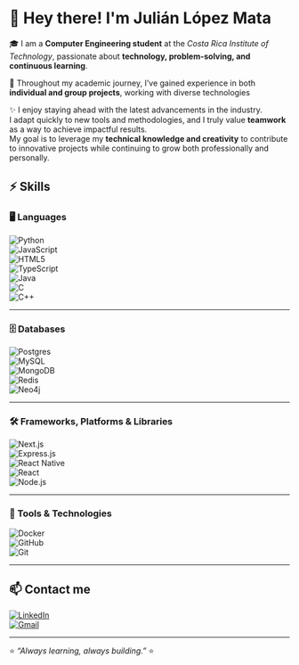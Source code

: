 # 👋 Hey there! I'm Julián López Mata  

🎓 I am a **Computer Engineering student** at the *Costa Rica Institute of Technology*, passionate about **technology, problem-solving, and continuous learning**.  

🚀 Throughout my academic journey, I’ve gained experience in both **individual and group projects**, working with diverse technologies

✨ I enjoy staying ahead with the latest advancements in the industry.  
I adapt quickly to new tools and methodologies, and I truly value **teamwork** as a way to achieve impactful results.  
My goal is to leverage my **technical knowledge and creativity** to contribute to innovative projects while continuing to grow both professionally and personally.  
## ⚡ Skills  

### 🖥️ Languages  
![Python](https://img.shields.io/badge/Python-3776AB?style=for-the-badge&logo=python&logoColor=white)  
![JavaScript](https://img.shields.io/badge/JavaScript-F7DF1E?style=for-the-badge&logo=javascript&logoColor=black)  
![HTML5](https://img.shields.io/badge/HTML5-E34F26?style=for-the-badge&logo=html5&logoColor=white)  
![TypeScript](https://img.shields.io/badge/TypeScript-3178C6?style=for-the-badge&logo=typescript&logoColor=white)  
![Java](https://img.shields.io/badge/Java-007396?style=for-the-badge&logo=openjdk&logoColor=white)  
![C](https://img.shields.io/badge/C-00599C?style=for-the-badge&logo=c&logoColor=white)  
![C++](https://img.shields.io/badge/C++-00599C?style=for-the-badge&logo=cplusplus&logoColor=white)  

---

### 🗄️ Databases  
![Postgres](https://img.shields.io/badge/Postgres-316192?style=for-the-badge&logo=postgresql&logoColor=white)  
![MySQL](https://img.shields.io/badge/MySQL-4479A1?style=for-the-badge&logo=mysql&logoColor=white)  
![MongoDB](https://img.shields.io/badge/MongoDB-47A248?style=for-the-badge&logo=mongodb&logoColor=white)  
![Redis](https://img.shields.io/badge/Redis-DC382D?style=for-the-badge&logo=redis&logoColor=white)  
![Neo4j](https://img.shields.io/badge/Neo4j-008CC1?style=for-the-badge&logo=neo4j&logoColor=white)  

---

### 🛠️ Frameworks, Platforms & Libraries  
![Next.js](https://img.shields.io/badge/Next.js-000000?style=for-the-badge&logo=nextdotjs&logoColor=white)  
![Express.js](https://img.shields.io/badge/Express.js-000000?style=for-the-badge&logo=express&logoColor=white)  
![React Native](https://img.shields.io/badge/React%20Native-20232A?style=for-the-badge&logo=react&logoColor=61DAFB)  
![React](https://img.shields.io/badge/React-20232A?style=for-the-badge&logo=react&logoColor=61DAFB)  
![Node.js](https://img.shields.io/badge/Node.js-43853D?style=for-the-badge&logo=node.js&logoColor=white)  

---

### 🔧 Tools & Technologies  
![Docker](https://img.shields.io/badge/Docker-2496ED?style=for-the-badge&logo=docker&logoColor=white)  
![GitHub](https://img.shields.io/badge/GitHub-181717?style=for-the-badge&logo=github&logoColor=white)  
![Git](https://img.shields.io/badge/Git-F05032?style=for-the-badge&logo=git&logoColor=white)  


---

## 📫 Contact me  

[![LinkedIn](https://img.shields.io/badge/LinkedIn-blue?style=for-the-badge&logo=linkedin)](https://www.linkedin.com/in/julián-lópez-mata-11083a37b)  
[![Gmail](https://img.shields.io/badge/Gmail-D14836?style=for-the-badge&logo=gmail&logoColor=white)](mailto:juliay8g17@gmail.com)  

---

⭐ *“Always learning, always building.”* ⭐
